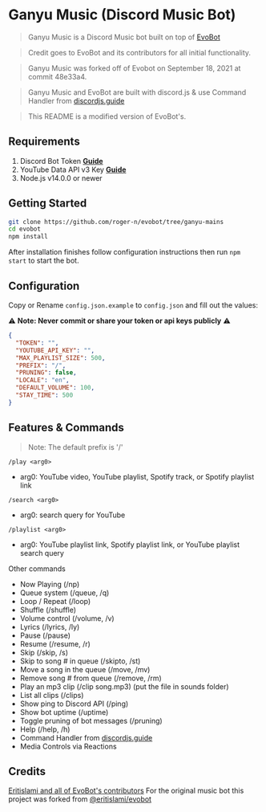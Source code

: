 # Ganyu Music (Discord Music Bot)
> Ganyu Music is a Discord Music bot built on top of [EvoBot](https://github.com/eritislami/evobot)

> Credit goes to EvoBot and its contributors for all initial functionality.

> Ganyu Music was forked off of Evobot on September 18, 2021 at commit 48e33a4. 

> Ganyu Music and EvoBot are built with discord.js & use Command Handler from [discordjs.guide](https://discordjs.guide)

> This README is a modified version of EvoBot's.

## Requirements

1. Discord Bot Token **[Guide](https://discordjs.guide/preparations/setting-up-a-bot-application.html#creating-your-bot)**
2. YouTube Data API v3 Key **[Guide](https://developers.google.com/youtube/v3/getting-started)**  
3. Node.js v14.0.0 or newer

## Getting Started

```sh
git clone https://github.com/roger-n/evobot/tree/ganyu-mains
cd evobot
npm install
```

After installation finishes follow configuration instructions then run `npm start` to start the bot.

## Configuration

Copy or Rename `config.json.example` to `config.json` and fill out the values:

⚠️ **Note: Never commit or share your token or api keys publicly** ⚠️

```json
{
  "TOKEN": "",
  "YOUTUBE_API_KEY": "",
  "MAX_PLAYLIST_SIZE": 500,
  "PREFIX": "/",
  "PRUNING": false,
  "LOCALE": "en",
  "DEFAULT_VOLUME": 100,
  "STAY_TIME": 500
}
```

## Features & Commands

> Note: The default prefix is '/'

`/play <arg0>`

* arg0: YouTube video, YouTube playlist, Spotify track, or Spotify playlist link

`/search <arg0>`

* arg0: search query for YouTube

`/playlist <arg0>`

* arg0: YouTube playlist link, Spotify playlist link, or YouTube playlist search query

Other commands

* Now Playing (/np)
* Queue system (/queue, /q)
* Loop / Repeat (/loop)
* Shuffle (/shuffle)
* Volume control (/volume, /v)
* Lyrics (/lyrics, /ly)
* Pause (/pause)
* Resume (/resume, /r)
* Skip (/skip, /s)
* Skip to song # in queue (/skipto, /st)
* Move a song in the queue (/move, /mv)
* Remove song # from queue (/remove, /rm)
* Play an mp3 clip (/clip song.mp3) (put the file in sounds folder)
* List all clips (/clips)
* Show ping to Discord API (/ping)
* Show bot uptime (/uptime)
* Toggle pruning of bot messages (/pruning)
* Help (/help, /h)
* Command Handler from [discordjs.guide](https://discordjs.guide/)
* Media Controls via Reactions

## Credits

[Eritislami and all of EvoBot's contributors](https://github.com/eritislami/evobot/graphs/contributors) For the original music bot this project was forked from [@eritislami/evobot](https://github.com/eritislami/evobot)
